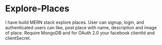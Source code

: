 # Explore-Places
I have build MERN stack explore places. User can signup, login, and authenticated users can like,  post place  with  name, description and  image of place. Require MongoDB and for
OAuth 2.0 your facebook clientId and clientSecret.
